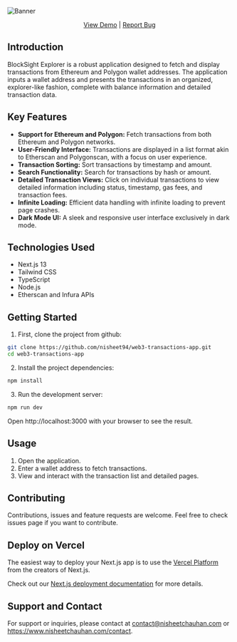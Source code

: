 ![Banner](https://github.com/nisheet94/web3-transactions-app/blob/main/public/hero.png)

<p align="center">  
  <a href="https://web3-transactions-app.vercel.app/">View Demo</a>
  |
  <a href="https://github.com/nisheet94/web3-transactions-app/issues">Report Bug</a>
</p>

## Introduction
BlockSight Explorer is a robust application designed to fetch and display transactions from Ethereum and Polygon wallet addresses. The application inputs a wallet address and presents the transactions in an organized, explorer-like fashion, complete with balance information and detailed transaction data.

## Key Features
- **Support for Ethereum and Polygon:** Fetch transactions from both Ethereum and Polygon networks.
- **User-Friendly Interface:** Transactions are displayed in a list format akin to Etherscan and Polygonscan, with a focus on user experience.
- **Transaction Sorting:** Sort transactions by timestamp and amount.
- **Search Functionality:** Search for transactions by hash or amount.
- **Detailed Transaction Views:** Click on individual transactions to view detailed information including status, timestamp, gas fees, and transaction fees.
- **Infinite Loading:** Efficient data handling with infinite loading to prevent page crashes.
- **Dark Mode UI:** A sleek and responsive user interface exclusively in dark mode.

## Technologies Used
- Next.js 13
- Tailwind CSS
- TypeScript
- Node.js
- Etherscan and Infura APIs

## Getting Started

1. First, clone the project from github:

```sh
git clone https://github.com/nisheet94/web3-transactions-app.git
cd web3-transactions-app
```

2. Install the project dependencies:

```sh
npm install
```

3. Run the development server:

```sh
npm run dev
```

Open http://localhost:3000 with your browser to see the result.

## Usage
1. Open the application.
2. Enter a wallet address to fetch transactions.
3. View and interact with the transaction list and detailed pages.

## Contributing
Contributions, issues and feature requests are welcome. Feel free to check issues page if you want to contribute.

## Deploy on Vercel

The easiest way to deploy your Next.js app is to use the [Vercel Platform](https://vercel.com/new?utm_medium=default-template&filter=next.js&utm_source=create-next-app&utm_campaign=create-next-app-readme) from the creators of Next.js.

Check out our [Next.js deployment documentation](https://nextjs.org/docs/deployment) for more details.

## Support and Contact
For support or inquiries, please contact at contact@nisheetchauhan.com or https://www.nisheetchauhan.com/contact.

